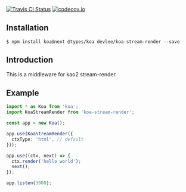 [![Travis CI Status](https://travis-ci.org/devlee/koa-stream-render.svg?branch=master)](https://travis-ci.org/devlee/koa-stream-render) [![codecov.io](https://codecov.io/github/devlee/koa-stream-render/coverage.svg?branch=master)](https://codecov.io/github/devlee/koa-stream-render?branch=master)

## Installation

```
$ npm install koa@next @types/koa devlee/koa-stream-render --save
```

## Introduction

This is a middleware for kao2 stream-render.

## Example

```typescript
import * as Koa from 'koa';
import KoaStreamRender from 'koa-stream-render';

const app = new Koa();

app.use(KoaStreamRender({
  ctxType: 'html', // default
}));

app.use((ctx, next) => {
  ctx.render('hello world');
  next();
});

app.listen(3000);
```
